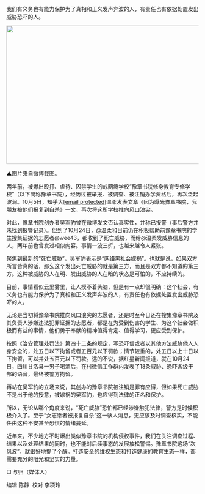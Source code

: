<p>我们有义务也有能力保护为了真相和正义发声奔波的人，有责任也有依据处置发出威胁恐吓的人。<span id="more-8663"></span></p>
<div class="content">
<p><img src="https://github.com/ZjzMisaka/iaders/img/2019/11/c8784-4852856044881258573.png" width="626" height="362.0240963855422"></p>
<p>▲图片来自微博截图。</p>
<p>两年前，被爆出殴打、虐待、囚禁学生的戒网瘾学校“豫章书院修身教育专修学校”（以下简称豫章书院），经历过被举报、被调查、被注销办学资格后，再次泛起波澜。10月5日，知乎大<a href="/cdn-cgi/l/email-protection" class="__cf_email__" data-cfemail="366076">[email&#160;protected]</a>温柔发表文章《因为曝光豫章书院，我朋友被他们报复到自杀》一文，再次将这所学校推向风口浪尖。</p>
<p>对此，豫章书院创办者吴军豹曾在微博发文否认真实性，并称已报警（事后警方并未找到报警记录）。但到了10月24日，@温柔和目前仍在积极帮助前豫章书院的学生搜集证据的志愿者@wee43，都收到了死亡威胁，而给@温柔发威胁信息的人，两年前也曾发过相似内容。事情一波三折，也越来越令人紧张。</p>
<p>聚焦到最新的“死亡威胁”，吴军豹表示是“网络黑社会嫁祸”。也就是说，如果双方所言皆真的话，那么这个发出死亡威胁的就是第三方，而且是双方都不知道的第三方。这种被威胁的人在明、发出威胁的人在暗的状态是可怕的，不应持续的。</p>
<p>目前，事情看似云里雾里，让人摸不着头脑，但是有一点却很明确：这个社会，有义务也有能力保护为了真相和正义发声奔波的人，有责任也有依据处置发出威胁恐吓的人。</p>
<p>无论是当初将豫章书院推向风口浪尖的志愿者，还是时至今日还在搜集豫章书院及其负责人涉嫌违法犯罪证据的志愿者，都是在为受到伤害的学生、为这个社会做积极而有益的事情，他们勇于奉献的精神值得肯定、值得学习，更应受到保护。</p>
<p>按照《治安管理处罚法》第四十二条的规定，写恐吓信或者以其他方法威胁他人人身安全的，处五日以下拘留或者五百元以下罚款；情节较重的，处五日以上十日以下拘留，可以并处五百元以下罚款。远的不说，据红星新闻报道，就在10月24日，四川甘洛县一男子喝酒后，在村微信工作群内发表了18条威胁、恐吓各级干部的语音，最终被警方拘留。</p>
<p>再站在吴军豹的立场来说，其创办的豫章书院被注销是罪有应得，但如果死亡威胁不是出于他的授意，被嫁祸的吴军豹，也应得到法律的正名和保护。</p>
<p>所以，无论从哪个角度来说，“死亡威胁”恐怕都已经涉嫌触犯法律，警方是时候积极介入了。至于“女志愿者被报复自杀”这一骇人消息，更应该及时调查核实，不能任由这种不安甚至恐惧的情绪蔓延。</p>
<p>近年来，不少地方不时爆出类似豫章书院的机构侵权事件，我们在关注调查过程、结果以及处理结果的同时，也不能对后续事态的发展放松警惕。豫章书院这场“次风波”，就很好地提了个醒。打造安全的维权生态和打造健康的教育生态一样，都需要充分的阳光和坚实的力量。&nbsp;&nbsp;</p>
<p>□ 与归（媒体人）</p>
<p>编辑 陈静&nbsp; 校对 李项玲</p>